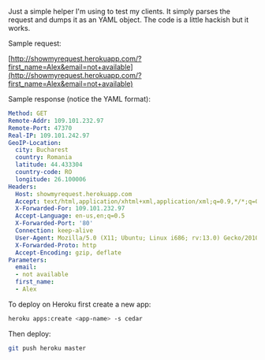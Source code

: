 Just a simple helper I'm using to test my clients.  It simply parses
the request and dumps it as an YAML object. The code is a little
hackish but it works.

Sample request:

[http://showmyrequest.herokuapp.com/?first_name=Alex&email=not+available](http://showmyrequest.herokuapp.com/?first_name=Alex&email=not+available)

Sample response (notice the YAML format):

```yaml
Method: GET
Remote-Addr: 109.101.232.97
Remote-Port: 47370
Real-IP: 109.101.242.97
GeoIP-Location:
  city: Bucharest
  country: Romania
  latitude: 44.433304
  country-code: RO
  longitude: 26.100006
Headers:
  Host: showmyrequest.herokuapp.com
  Accept: text/html,application/xhtml+xml,application/xml;q=0.9,*/*;q=0.8
  X-Forwarded-For: 109.101.232.97
  Accept-Language: en-us,en;q=0.5
  X-Forwarded-Port: '80'
  Connection: keep-alive
  User-Agent: Mozilla/5.0 (X11; Ubuntu; Linux i686; rv:13.0) Gecko/20100101 Firefox/13.0.1
  X-Forwarded-Proto: http
  Accept-Encoding: gzip, deflate
Parameters:
  email:
  - not available
  first_name:
  - Alex
```

To deploy on Heroku first create a new app:

```bash
heroku apps:create <app-name> -s cedar
```

Then deploy:

```bash
git push heroku master
```
